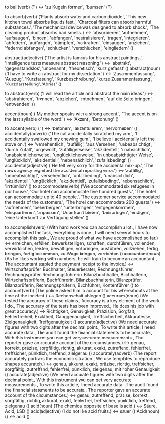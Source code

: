 to ball(verb) ('') <-> 'zu Kugeln formen', 'bumsen' ('')
<!--SR:!2024-09-17,4,270!2024-09-16,3,250-->
to absorb(verb) ('Plants absorb water and carbon dioxide.', 'This new kitchen towel absorbs liquids fast.', 'Charcoal filters can absorb harmful substances.', 'The mechanical device was designed to absorb shock.', 'The cleaning product absorbs bad smells.') <-> 'absorbieren', 'aufnehmen', 'aufsaugen', 'binden', 'abfangen', 'neutralisieren', 'tragen', 'integrieren', 'abfedern', 'auffangen', 'dämpfen', 'verkraften', 'einsaugen', 'anziehen', 'federnd abfangen', 'schlucken', 'verschlucken', 'eingliedern' ()
<!--SR:!2000-01-01,1,250!2024-09-17,4,274-->
abstract(adjective) ('The artist is famous for his abstract paintings.', 'Intelligence tests measure abstract reasoning.') <-> 'abstrakt', 'gegenstandslos', 'unbenannt', 'theoretisch', 'kurz gefasst' ()
abstract(noun) ('I have to write an abstract for my dissertation.') <-> 'Zusammenfassung', 'Auszug', 'Kurzfassung', 'Kurzbeschreibung', 'kurze Zusammenfassung', 'Kurzdarstellung', 'Abriss' ()
<!--SR:!2024-09-14,1,234!2000-01-01,1,250-->
to abstract(verb) ('I will read the article and abstract the main ideas.') <-> 'abstrahieren', 'trennen', 'abziehen', 'entnehmen', 'auf die Seite bringen', 'entwenden' ()
<!--SR:!2000-01-01,1,250!2024-09-16,3,254-->
accent(noun) ('My mother speaks with a strong accent.', 'The accent is on the last syllable of the word.') <-> 'Akzent', 'Betonung' ()
<!--SR:!2000-01-01,1,250!2024-09-17,4,272-->
to accent(verb) ('') <-> 'betonen', 'akzentuieren', 'hervorheben' ()
accidentally(adverb) ('The cat accidentally scratched my arm.', 'I accidentally swallowed my chewing gum.', 'I believe I accidentally left the stove on.') <-> 'versehentlich', 'zufällig', 'aus Versehen', 'unbeabsichtigt', 'durch Zufall', 'ungewollt', 'zufälligerweise', 'akzidentell', 'unabsichtlich', 'unabsichtlicherweise', 'unglücklicherweise', 'in unbeabsichtigter Weise', 'unglücklich', 'akzidentiell', 'nebensächlich', 'zufallsbedingt' ()
accidental(adjective) ('He felt very sorry for the accidental mix-up.', 'The news agency regretted the accidental reporting error.') <-> 'zufällig', 'unbeabsichtigt', 'versehentlich', 'unfallbedingt', 'unabsichtlich', 'akzidentell', 'unglücklich', 'akzidentiell', 'zufallsbedingt', 'nebensächlich', 'irrtümlich' ()
to accommodate(verb) ('We accommodated six refugees in our house.', 'Our hotel can accommodate five hundred guests.', 'The hotel can accommodate up to 40 people.', 'The customer service accommodated the needs of the customers.', 'The hotel can accommodate 200 guests.') <-> 'aufnehmen', 'beherbergen', 'unterbringen', 'entgegenkommen', 'einquartieren', 'anpassen', 'Unterkunft bieten', 'beispringen', 'endigen', 'eine Unterkunft zur Verfügung stellen' ()
<!--SR:!2000-01-01,1,250!2024-09-17,4,274-->
to accomplish(verb) (With hard work you can accomplish a lot., I have now accomplished the task, everything is done., I will need several hours to accomplish this task., We are proud of what we have accomplished so far.) <-> erreichen, erfüllen, bewerkstelligen, schaffen, durchführen, vollenden, verwirklichen, leisten, bewältigen, vollbringen, ausführen, vollziehen, fertig bringen, fertig bekommen, zu Wege bringen, verrichten ()
accountant(noun) (As he likes working with numbers, he will train to become an accountant., The accountant stapled the payment receipt to the invoice.) <-> Wirtschaftsprüfer, Buchhalter, Steuerberater, Rechnungsführer, Rechnungsprüfer, Rechnungsführerin, Bilanzbuchhalter, Buchhalterin, Wirtschaftsprüferin, Buchführerin, Bilanzbuchhalterin, Bilanzprüfer, Bilanzprüferin, Rechnungsprüferin, Buchführer, Kontenführer ()
to account(verb) (The police asked him to account for his whereabouts at the time of the incident.) <-> Rechenschaft ablegen ()
accuracy(noun) (We tested the accuracy of these claims., Accuracy is a key element of the work I do., The accuracy of the tests has been improved., He does his job with great accuracy.) <-> Richtigkeit, Genauigkeit, Präzision, Sorgfalt, Fehlerfreiheit, Exaktheit, Ganggenauigkeit, Treffsicherheit, Akkuratesse, Zielgenauigkeit, Treffgenauigkeit ()
accurate(adjective) (We need accurate figures with two digits after the decimal point., To write this article, I need accurate data., The audit found the financial statements to be accurate., With this instrument you can get very accurate measurements., The reporter gave an accurate account of the circumstances.) <-> genau, korrekt, präzise, sorgfältig, richtig, akkurat, exakt, zutreffend, fehlerfrei, treffsicher, pünktlich, treffend, zielgenau ()
accurately(adverb) (The report accurately portrays the economic situation., We use templates to reproduce shapes accurately.) <-> genau, akkurat, exakt, präzise, richtig, treffsicher, sorgfältig, zutreffend, fehlerfrei, pünktlich, zielgenau, mit hoher Genauigkeit ()
accurate(adjective) (We need accurate figures with two digits after the decimal point., With this instrument you can get very accurate measurements., To write this article, I need accurate data., The audit found the financial statements to be accurate., The reporter gave an accurate account of the circumstances.) <-> genau, zutreffend, präzise, korrekt, sorgfältig, richtig, akkurat, exakt, fehlerfrei, treffsicher, pünktlich, treffend, zielgenau ()
acid(noun) (The chemical opposite of base is acid.) <-> Säure, Acid, LSD ()
acid(adjective) (I do not like acid fruits.) <-> sauer ()
Acid(noun) () <-> acid ()
